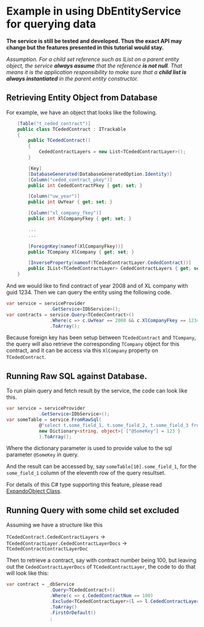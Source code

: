 # Example in using DbEntityService for querying data

**The service is still be tested and developed.  Thus the exact API may change but the features presented in this tutorial would stay.**

*Assumption.  For a child set reference such as IList<SomeChildObject> on a parent entity object, the service __always assume__ that the reference __is not null__.  That means it is the application responsibility to make sure that a __child list is always instantiated__ in the parent entity constructor.*

## Retrieving Entity Object from Database

For example, we have an object that looks like the following.

```c#
	[Table("t_ceded_contract")]
    public class TCededContract : ITrackable
    {
        public TCededContract()
        {
            CededContractLayers = new List<TCededContractLayer>();
        }

		[Key]
        [DatabaseGenerated(DatabaseGeneratedOption.Identity)]
        [Column("ceded_contract_pkey")]
        public int CededContractPkey { get; set; }

        [Column("uw_year")]
        public int UwYear { get; set; }

        [Column("xl_company_fkey")]
        public int XlCompanyFkey { get; set; }

		...
		...

        [ForeignKey(nameof(XlCompanyFkey))]
        public TCompany XlCompany { get; set; }

		[InverseProperty(nameof(TCededContractLayer.CededContract))]
		public IList<TCededContractLayer> CededContractLayers { get; set; }
	}
```

And we would like to find contract of year 2008 and of XL company with guid 1234.  Then we can query the entity using the following code.

```c#
var service = serviceProvider
				.GetService<IDbService>();
var contracts = service.Query<TCedecContract>()
				.Where(c => c.UwYear == 2008 && c.XlCompanyFkey == 1234)
				.ToArray();
```

Because foreign key has been setup between `TCededContract` and `TCompany`, the query will also retrieve the corresponding `TCompany` object for this contract, and it can be access via this `XlCompany` property on `TCededContract`.

## Running Raw SQL against Database.

To run plain query and fetch result by the service, the code can look like this.

```c#
var service = serviceProvider
			.GetService<IDbService>();
var someTable = service.FromRawSql(
			@"select t.some_field_1, t.some_field_2, t.some_field_3 from some_table t where t.some_key = @SomeKey",
			new Dictionary<string, object>{ ["@SomeKey"] = 123 }
			).ToArray();
```
Where the dictionary parameter is used to provide value to the sql parameter `@SomeKey` in query.

And the result can be accessed by, say `someTable[10].some_field_1`, for the `some_field_1` column of the eleventh row of the query resultset.

For details of this C# type supporting this feature, please read [ExpandoObject Class](https://docs.microsoft.com/en-us/dotnet/api/system.dynamic.expandoobject?view=netcore-2.2).

## Running Query with some child set excluded

Assuming we have a structure like this

`TCededContract.CededContractLayers` &rarr; `TCededContractLayer.CededContractLayerDocs` &rarr; `TCededContractContractLayerDoc`

Then to retrieve a contract, say with contract number being 100, but leaving out the `CededContractLayerDocs` of `TCededContractLayer`, the code to do that will look like this:

```c#
var contract = _dbService
				.Query<TCededContract>()
				.Where(c => c.CededContractNum == 100)
				.Exclude<TCededContractLayer>(l => l.CededContractLayerDocs)
				.ToArray()
				.FirstOrDefault()
				;
```
